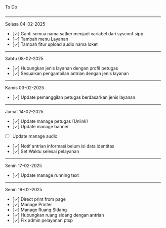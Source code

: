 ###
To Do
###
--------------
Selasa 04-02-2025
- [&check;] Ganti semua nama satker menjadi variabel dari sysconf sipp
- [&check;] Tambah menu Layanan
- [&check;] Tambah fitur upload audio nama loket
--------------
Sabtu 08-02-2025
- [&check;] Hubungkan jenis layanan dengan profil petugas
- [&check;] Sesuaikan pengambilan antrian dengan jenis layanan
--------------
Kamis 03-02-2025
- [&check;] Update pemanggilan petugas berdasarkan jenis layanan
--------------
Jumat 14-02-2025
- [&check;] Update manage petugas (Unlink)
- [&check;] Update manage banner
- [  ] Update manage audio
- [&check;] Notif antrian informasi belum isi data identitas
- [&check;] Set Waktu selesai pelayanan
--------------
Senin 17-02-2025
- [&check;] Update manage running text
--------------
Senin 19-02-2025
- [&check;] Direct print from page
- [&check;] Manage Printer
- [&check;] Manage Ruang Sidang
- [&check;] Hubungkan ruang sidang dengan antrian
- [&check;] Fix admin pelayanan ptsp
